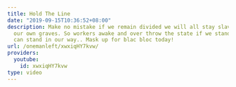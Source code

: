 ```yaml
---
title: Hold The Line
date: "2019-09-15T10:36:52+08:00"
description: Make no mistake if we remain divided we will all stay slaves, digging
  our own graves. So workers awake and over throw the state if we stand united nothing
  can stand in our way.. Mask up for blac bloc today!
url: /onemanleft/xwxiqHY7kvw/
providers:
  youtube:
    id: xwxiqHY7kvw
type: video
---
```

